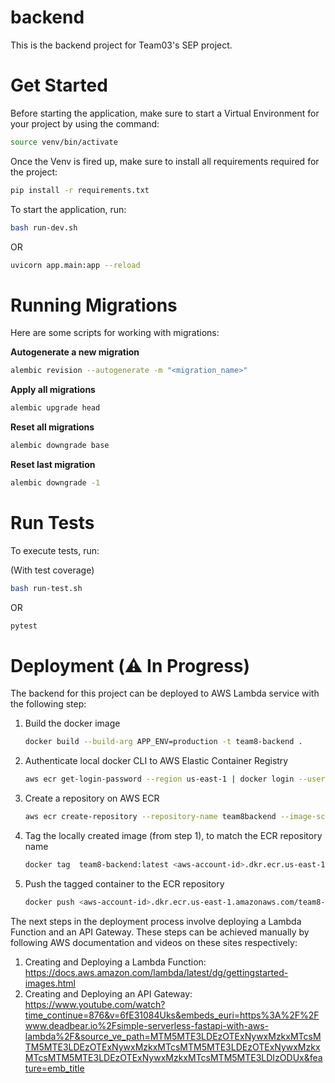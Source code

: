 # backend
This is the backend project for Team03's SEP project.


# Get Started

Before starting the application, make sure to start a Virtual Environment for your project by using the command:

```bash
source venv/bin/activate
```

Once the Venv is fired up, make sure to install all requirements required for the project:

```bash
pip install -r requirements.txt
```

To start the application, run:

```bash
bash run-dev.sh
```

OR

```bash
uvicorn app.main:app --reload
```


# Running Migrations
Here are some scripts for working with migrations:

**Autogenerate a new migration**
```bash
alembic revision --autogenerate -m "<migration_name>"
```

**Apply all migrations**
```bash
alembic upgrade head
```

**Reset all migrations**

```bash
alembic downgrade base
```

**Reset last migration**
```bash
alembic downgrade -1
```

# Run Tests
To execute tests, run:

(With test coverage)
```bash
bash run-test.sh
```

OR

```bash
pytest
```

# Deployment (⚠️ In Progress)
The backend for this project can be deployed to AWS Lambda service with the
following step:

1. Build the docker image
    ```bash
   docker build --build-arg APP_ENV=production -t team8-backend .    
   ```
2. Authenticate local docker CLI to AWS Elastic Container Registry
    ```bash
   aws ecr get-login-password --region us-east-1 | docker login --username AWS --password-stdin <aws-account-id>.dkr.ecr.us-east-1.amazonaws.com
    ```
3. Create a repository on AWS ECR
    ```bash
   aws ecr create-repository --repository-name team8backend --image-scanning-configuration scanOnPush=true --image-tag-mutability MUTABLE
    ```
4. Tag the locally created image (from step 1), to match the ECR repository name
    ```bash
   docker tag  team8-backend:latest <aws-account-id>.dkr.ecr.us-east-1.amazonaws.com/team8-backend:latest
    ```
5. Push the tagged container to the ECR repository
    ```bash
   docker push <aws-account-id>.dkr.ecr.us-east-1.amazonaws.com/team8-backend:latest
   ```

The next steps in the deployment process involve deploying a Lambda Function and an API Gateway. These steps
can be achieved manually by following AWS documentation and videos on these sites respectively:
1. Creating and Deploying a Lambda Function: https://docs.aws.amazon.com/lambda/latest/dg/gettingstarted-images.html
2. Creating and Deploying an API Gateway: https://www.youtube.com/watch?time_continue=876&v=6fE31084Uks&embeds_euri=https%3A%2F%2Fwww.deadbear.io%2Fsimple-serverless-fastapi-with-aws-lambda%2F&source_ve_path=MTM5MTE3LDEzOTExNywxMzkxMTcsMTM5MTE3LDEzOTExNywxMzkxMTcsMTM5MTE3LDEzOTExNywxMzkxMTcsMTM5MTE3LDEzOTExNywxMzkxMTcsMTM5MTE3LDIzODUx&feature=emb_title
